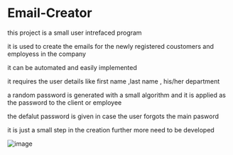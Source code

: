 # Email-Creator
 this project is a small user intrefaced program 
 
 it is used to create the emails for the newly registered coustomers and employess in the company
 
 it can be automated and easily implemented
 
 it requires the user details like first name ,last name , his/her department
 
 a random password is generated with a small algorithm and it is applied as the password to the client or employee
 
 the defalut password is given in case the user forgots the main pasword
 
 it is just a small step in the creation further more need to be developed
 
![image](https://user-images.githubusercontent.com/88368215/158054425-f4a80571-d5e9-4577-8ff4-5ada4fbaa245.png)
